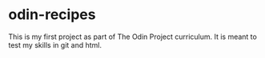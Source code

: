 # odin-recipes

This is my first project as part of The Odin Project curriculum. It is meant to test my skills in git and html.